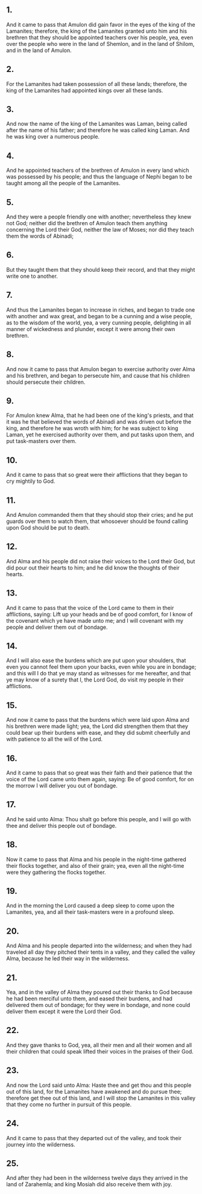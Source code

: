 ## 1.
And it came to pass that Amulon did gain favor in the eyes of the king of the Lamanites; therefore, the king of the Lamanites granted unto him and his brethren that they should be appointed teachers over his people, yea, even over the people who were in the land of Shemlon, and in the land of Shilom, and in the land of Amulon.
## 2.
For the Lamanites had taken possession of all these lands; therefore, the king of the Lamanites had appointed kings over all these lands.
## 3.
And now the name of the king of the Lamanites was Laman, being called after the name of his father; and therefore he was called king Laman. And he was king over a numerous people.
## 4.
And he appointed teachers of the brethren of Amulon in every land which was possessed by his people; and thus the language of Nephi began to be taught among all the people of the Lamanites.
## 5.
And they were a people friendly one with another; nevertheless they knew not God; neither did the brethren of Amulon teach them anything concerning the Lord their God, neither the law of Moses; nor did they teach them the words of Abinadi;
## 6.
But they taught them that they should keep their record, and that they might write one to another.
## 7.
And thus the Lamanites began to increase in riches, and began to trade one with another and wax great, and began to be a cunning and a wise people, as to the wisdom of the world, yea, a very cunning people, delighting in all manner of wickedness and plunder, except it were among their own brethren.
## 8.
And now it came to pass that Amulon began to exercise authority over Alma and his brethren, and began to persecute him, and cause that his children should persecute their children.
## 9.
For Amulon knew Alma, that he had been one of the king's priests, and that it was he that believed the words of Abinadi and was driven out before the king, and therefore he was wroth with him; for he was subject to king Laman, yet he exercised authority over them, and put tasks upon them, and put task-masters over them.
## 10.
And it came to pass that so great were their afflictions that they began to cry mightily to God.
## 11.
And Amulon commanded them that they should stop their cries; and he put guards over them to watch them, that whosoever should be found calling upon God should be put to death.
## 12.
And Alma and his people did not raise their voices to the Lord their God, but did pour out their hearts to him; and he did know the thoughts of their hearts.
## 13.
And it came to pass that the voice of the Lord came to them in their afflictions, saying: Lift up your heads and be of good comfort, for I know of the covenant which ye have made unto me; and I will covenant with my people and deliver them out of bondage.
## 14.
And I will also ease the burdens which are put upon your shoulders, that even you cannot feel them upon your backs, even while you are in bondage; and this will I do that ye may stand as witnesses for me hereafter, and that ye may know of a surety that I, the Lord God, do visit my people in their afflictions.
## 15.
And now it came to pass that the burdens which were laid upon Alma and his brethren were made light; yea, the Lord did strengthen them that they could bear up their burdens with ease, and they did submit cheerfully and with patience to all the will of the Lord.
## 16.
And it came to pass that so great was their faith and their patience that the voice of the Lord came unto them again, saying: Be of good comfort, for on the morrow I will deliver you out of bondage.
## 17.
And he said unto Alma: Thou shalt go before this people, and I will go with thee and deliver this people out of bondage.
## 18.
Now it came to pass that Alma and his people in the night-time gathered their flocks together, and also of their grain; yea, even all the night-time were they gathering the flocks together.
## 19.
And in the morning the Lord caused a deep sleep to come upon the Lamanites, yea, and all their task-masters were in a profound sleep.
## 20.
And Alma and his people departed into the wilderness; and when they had traveled all day they pitched their tents in a valley, and they called the valley Alma, because he led their way in the wilderness.
## 21.
Yea, and in the valley of Alma they poured out their thanks to God because he had been merciful unto them, and eased their burdens, and had delivered them out of bondage; for they were in bondage, and none could deliver them except it were the Lord their God.
## 22.
And they gave thanks to God, yea, all their men and all their women and all their children that could speak lifted their voices in the praises of their God.
## 23.
And now the Lord said unto Alma: Haste thee and get thou and this people out of this land, for the Lamanites have awakened and do pursue thee; therefore get thee out of this land, and I will stop the Lamanites in this valley that they come no further in pursuit of this people.
## 24.
And it came to pass that they departed out of the valley, and took their journey into the wilderness.
## 25.
And after they had been in the wilderness twelve days they arrived in the land of Zarahemla; and king Mosiah did also receive them with joy.

